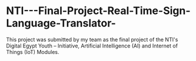 # NTI---Final-Project-Real-Time-Sign-Language-Translator-
This project was submitted by my team as the final project of the NTI's Digital Egypt Youth – Initiative, Artificial Intelligence (AI) and Internet of Things (IoT) Modules.
